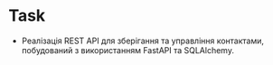 # Task
-   Реалізація REST API для зберігання та управління контактами, побудований з використанням FastAPI та SQLAlchemy.
